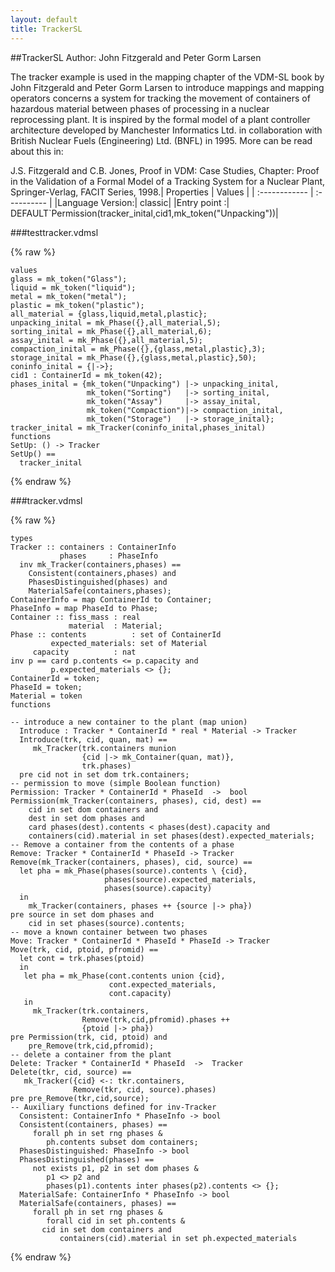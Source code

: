 ```yaml
---
layout: default
title: TrackerSL
---
```


##TrackerSL
Author: John Fitzgerald and Peter Gorm Larsen


The tracker example is used in the mapping chapter of the VDM-SL
book by John Fitzgerald and Peter Gorm Larsen to introduce 
mappings and mapping operators concerns a system for tracking the 
movement of containers of hazardous material between phases of 
processing in a nuclear reprocessing plant. It is inspired by 
the formal model of a plant controller architecture developed 
by Manchester Informatics Ltd. in collaboration with British 
Nuclear Fuels (Engineering) Ltd. (BNFL) in 1995. More can be 
read about this in:

J.S. Fitzgerald and C.B. Jones, Proof in VDM: Case Studies, 
Chapter: Proof in the Validation of a Formal Model of a 
Tracking System for a Nuclear Plant, Springer-Verlag,
FACIT Series, 1998.| Properties | Values          |
| :------------ | :---------- |
|Language Version:| classic|
|Entry point     :| DEFAULT`Permission(tracker_inital,cid1,mk_token("Unpacking"))|


###testtracker.vdmsl

{% raw %}
~~~
values
glass = mk_token("Glass");
liquid = mk_token("liquid");
metal = mk_token("metal");
plastic = mk_token("plastic");
all_material = {glass,liquid,metal,plastic};
unpacking_inital = mk_Phase({},all_material,5);
sorting_inital = mk_Phase({},all_material,6);
assay_inital = mk_Phase({},all_material,5);
compaction_inital = mk_Phase({},{glass,metal,plastic},3);
storage_inital = mk_Phase({},{glass,metal,plastic},50);
coninfo_inital = {|->};
cid1 : ContainerId = mk_token(42);
phases_inital = {mk_token("Unpacking") |-> unpacking_inital,                 mk_token("Sorting")   |-> sorting_inital,                 mk_token("Assay")     |-> assay_inital,                 mk_token("Compaction")|-> compaction_inital,                 mk_token("Storage")   |-> storage_inital};
tracker_inital = mk_Tracker(coninfo_inital,phases_inital)
functions
SetUp: () -> TrackerSetUp() ==  tracker_inital

~~~
{% endraw %}

###tracker.vdmsl

{% raw %}
~~~
types
Tracker :: containers : ContainerInfo           phases     : PhaseInfo  inv mk_Tracker(containers,phases) ==    Consistent(containers,phases) and    PhasesDistinguished(phases) and    MaterialSafe(containers,phases);
ContainerInfo = map ContainerId to Container;
PhaseInfo = map PhaseId to Phase;
Container :: fiss_mass : real             material  : Material;
Phase :: contents          : set of ContainerId         expected_materials: set of Material	 capacity          : natinv p == card p.contents <= p.capacity and         p.expected_materials <> {};
ContainerId = token;
PhaseId = token;
Material = token
functions

-- introduce a new container to the plant (map union)
  Introduce : Tracker * ContainerId * real * Material -> Tracker  Introduce(trk, cid, quan, mat) ==      mk_Tracker(trk.containers munion                 {cid |-> mk_Container(quan, mat)},                trk.phases)  pre cid not in set dom trk.containers;
-- permission to move (simple Boolean function)
Permission: Tracker * ContainerId * PhaseId  ->  boolPermission(mk_Tracker(containers, phases), cid, dest) ==     cid in set dom containers and    dest in set dom phases and     card phases(dest).contents < phases(dest).capacity and    containers(cid).material in set phases(dest).expected_materials;
-- Remove a container from the contents of a phase
Remove: Tracker * ContainerId * PhaseId -> TrackerRemove(mk_Tracker(containers, phases), cid, source) ==  let pha = mk_Phase(phases(source).contents \ {cid},                     phases(source).expected_materials,                     phases(source).capacity)  in    mk_Tracker(containers, phases ++ {source |-> pha})pre source in set dom phases and     cid in set phases(source).contents;
-- move a known container between two phases
Move: Tracker * ContainerId * PhaseId * PhaseId -> TrackerMove(trk, cid, ptoid, pfromid) ==  let cont = trk.phases(ptoid)  in   let pha = mk_Phase(cont.contents union {cid},                      cont.expected_materials,                      cont.capacity)   in     mk_Tracker(trk.containers,                Remove(trk,cid,pfromid).phases ++                 {ptoid |-> pha})pre Permission(trk, cid, ptoid) and     pre_Remove(trk,cid,pfromid);
-- delete a container from the plant
Delete: Tracker * ContainerId * PhaseId  ->  TrackerDelete(tkr, cid, source) ==   mk_Tracker({cid} <-: tkr.containers,              Remove(tkr, cid, source).phases)pre pre_Remove(tkr,cid,source);
-- Auxiliary functions defined for inv-Tracker  Consistent: ContainerInfo * PhaseInfo -> bool  Consistent(containers, phases) ==     forall ph in set rng phases &         ph.contents subset dom containers;
  PhasesDistinguished: PhaseInfo -> bool  PhasesDistinguished(phases) ==     not exists p1, p2 in set dom phases &        p1 <> p2 and         phases(p1).contents inter phases(p2).contents <> {};
  MaterialSafe: ContainerInfo * PhaseInfo -> bool  MaterialSafe(containers, phases) ==                     forall ph in set rng phases &         forall cid in set ph.contents &	   cid in set dom containers and           containers(cid).material in set ph.expected_materials

~~~
{% endraw %}

